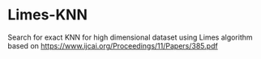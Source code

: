 # Limes-KNN
Search for exact KNN for high dimensional dataset using Limes algorithm based on https://www.ijcai.org/Proceedings/11/Papers/385.pdf

